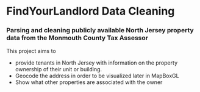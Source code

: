 # FindYourLandlord Data Cleaning
### Parsing and cleaning publicly available North Jersey property data from the Monmouth County Tax Assessor

This project aims to 
* provide tenants in North Jersey with information on the property ownership of their unit or building.
* Geocode the address in order to be visualized later in MapBoxGL
* Show what other properties are associated with the owner
